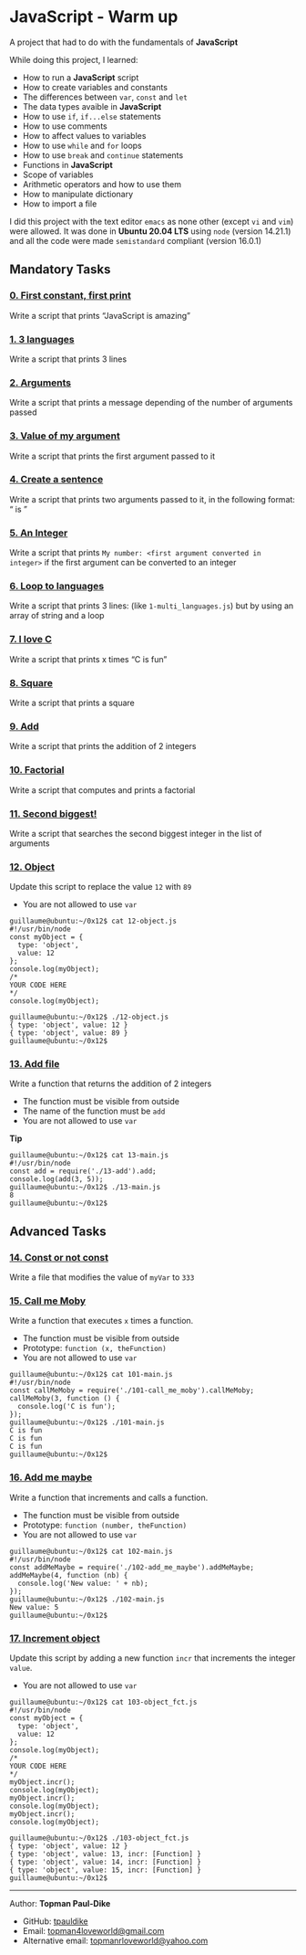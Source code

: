 # JavaScript - Warm up
A project that had to do with the fundamentals of **JavaScript**

While doing this project, I learned:
- How to run a **JavaScript** script
- How to create variables and constants
- The differences between `var`, `const` and `let`
- The data types avaible in **JavaScript**
- How to use `if`, `if...else` statements
- How to use comments
- How to affect values to variables
- How to use `while` and `for` loops
- How to use `break` and `continue` statements
- Functions in **JavaScript**
- Scope of variables
- Arithmetic operators and how to use them
- How to manipulate dictionary
- How to import a file

I did this project with the text editor `emacs` as none other (except `vi` and `vim`) were allowed. It was done in **Ubuntu 20.04 LTS** using `node` (version 14.21.1) and all the code were made `semistandard` compliant (version 16.0.1)

## Mandatory Tasks

### [0. First constant, first print](./0-javascript_is_amazing.js)
Write a script that prints “JavaScript is amazing”

### [1. 3 languages](./1-multi_languages.js)
Write a script that prints 3 lines

### [2. Arguments](./2-arguments.js)
Write a script that prints a message depending of the number of arguments passed

### [3. Value of my argument](./3-value_argument.js)
Write a script that prints the first argument passed to it

### [4. Create a sentence](./4-concat.js)
Write a script that prints two arguments passed to it, in the following format: “ is ”

### [5. An Integer](./5-to_integer.js)
Write a script that prints `My number: <first argument converted in integer>` if the first argument can be converted to an integer

### [6. Loop to languages](./6-multi_languages_loop.js)
Write a script that prints 3 lines: (like `1-multi_languages.js`) but by using an array of string and a loop

### [7. I love C](./7-multi_c.js)
Write a script that prints x times “C is fun”

### [8. Square](./8-square.js)
Write a script that prints a square

### [9. Add](./9-add.js)
Write a script that prints the addition of 2 integers

### [10. Factorial](./10-factorial.js)
Write a script that computes and prints a factorial

### [11. Second biggest!](./11-second_biggest.js)
Write a script that searches the second biggest integer in the list of arguments

### [12. Object](./12-object.js)
Update this script to replace the value `12` with `89`
- You are not allowed to use `var`
```
guillaume@ubuntu:~/0x12$ cat 12-object.js
#!/usr/bin/node
const myObject = {
  type: 'object',
  value: 12
};
console.log(myObject);
/*
YOUR CODE HERE
*/
console.log(myObject);

guillaume@ubuntu:~/0x12$ ./12-object.js
{ type: 'object', value: 12 }
{ type: 'object', value: 89 }
guillaume@ubuntu:~/0x12$
```

### [13. Add file](./13-add.js)
Write a function that returns the addition of 2 integers
- The function must be visible from outside
- The name of the function must be `add`
- You are not allowed to use `var`

**Tip**
```
guillaume@ubuntu:~/0x12$ cat 13-main.js
#!/usr/bin/node
const add = require('./13-add').add;
console.log(add(3, 5));
guillaume@ubuntu:~/0x12$ ./13-main.js
8
guillaume@ubuntu:~/0x12$
```

## Advanced Tasks

### [14. Const or not const](./100-let_me_const.js)
Write a file that modifies the value of `myVar` to `333`

### [15. Call me Moby](./101-call_me_moby.js)
Write a function that executes `x` times a function.

- The function must be visible from outside
- Prototype: `function (x, theFunction)`
- You are not allowed to use `var`

```
guillaume@ubuntu:~/0x12$ cat 101-main.js
#!/usr/bin/node
const callMeMoby = require('./101-call_me_moby').callMeMoby;
callMeMoby(3, function () {
  console.log('C is fun');
});
guillaume@ubuntu:~/0x12$ ./101-main.js
C is fun
C is fun
C is fun
guillaume@ubuntu:~/0x12$
```

### [16. Add me maybe](./102-add_me_maybe.js)
Write a function that increments and calls a function.

- The function must be visible from outside
- Prototype: `function (number, theFunction)`
- You are not allowed to use `var`

```
guillaume@ubuntu:~/0x12$ cat 102-main.js
#!/usr/bin/node
const addMeMaybe = require('./102-add_me_maybe').addMeMaybe;
addMeMaybe(4, function (nb) {
  console.log('New value: ' + nb);
});
guillaume@ubuntu:~/0x12$ ./102-main.js
New value: 5
guillaume@ubuntu:~/0x12$
```

### [17. Increment object](./103-object_fct.js)
Update this script by adding a new function `incr` that increments the integer `value`.
- You are not allowed to use `var`

```
guillaume@ubuntu:~/0x12$ cat 103-object_fct.js
#!/usr/bin/node
const myObject = {
  type: 'object',
  value: 12
};
console.log(myObject);
/*
YOUR CODE HERE
*/
myObject.incr();
console.log(myObject);
myObject.incr();
console.log(myObject);
myObject.incr();
console.log(myObject);

guillaume@ubuntu:~/0x12$ ./103-object_fct.js
{ type: 'object', value: 12 }
{ type: 'object', value: 13, incr: [Function] }
{ type: 'object', value: 14, incr: [Function] }
{ type: 'object', value: 15, incr: [Function] }
guillaume@ubuntu:~/0x12$
```
-----
Author: **Topman Paul-Dike**
- GitHub: [tpauldike](https://github.com/tpauldike)
- Email: [topman4loveworld@gmail.com](mailto:topman4loveworld@gmail.com)
- Alternative email: [topmanrloveworld@yahoo.com](mailto:topman4loveword@yahoo.com)
